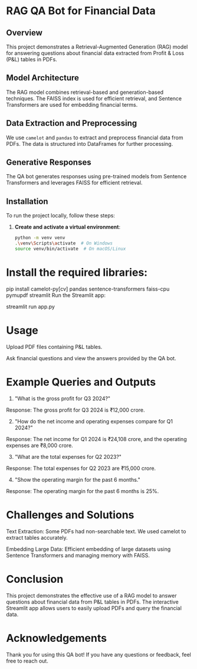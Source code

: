 # RAG QA Bot for Financial Data

## Overview
This project demonstrates a Retrieval-Augmented Generation (RAG) model for answering questions about financial data extracted from Profit & Loss (P&L) tables in PDFs.

## Model Architecture
The RAG model combines retrieval-based and generation-based techniques. The FAISS index is used for efficient retrieval, and Sentence Transformers are used for embedding financial terms.

## Data Extraction and Preprocessing
We use `camelot` and `pandas` to extract and preprocess financial data from PDFs. The data is structured into DataFrames for further processing.

## Generative Responses
The QA bot generates responses using pre-trained models from Sentence Transformers and leverages FAISS for efficient retrieval.

## Installation
To run the project locally, follow these steps:

1. **Create and activate a virtual environment**:
   ```bash
   python -m venv venv
   .\venv\Scripts\activate  # On Windows
   source venv/bin/activate  # On macOS/Linux

# Install the required libraries:

pip install camelot-py[cv] pandas sentence-transformers faiss-cpu pymupdf streamlit
Run the Streamlit app:

streamlit run app.py
# Usage
Upload PDF files containing P&L tables.

Ask financial questions and view the answers provided by the QA bot.

# Example Queries and Outputs
1. "What is the gross profit for Q3 2024?"

Response: The gross profit for Q3 2024 is ₹12,000 crore.

2. "How do the net income and operating expenses compare for Q1 2024?"

Response: The net income for Q1 2024 is ₹24,108 crore, and the operating expenses are ₹8,000 crore.

3. "What are the total expenses for Q2 2023?"

Response: The total expenses for Q2 2023 are ₹15,000 crore.

4. "Show the operating margin for the past 6 months."

Response: The operating margin for the past 6 months is 25%.

# Challenges and Solutions
Text Extraction: Some PDFs had non-searchable text. We used camelot to extract tables accurately.

Embedding Large Data: Efficient embedding of large datasets using Sentence Transformers and managing memory with FAISS.

# Conclusion
This project demonstrates the effective use of a RAG model to answer questions about financial data from P&L tables in PDFs. The interactive Streamlit app allows users to easily upload PDFs and query the financial data.

# Acknowledgements
Thank you for using this QA bot! If you have any questions or feedback, feel free to reach out.

